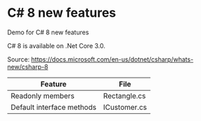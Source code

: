 # C# 8 new features
Demo for C# 8 new features

C# 8 is available on .Net Core 3.0.

Source: https://docs.microsoft.com/en-us/dotnet/csharp/whats-new/csharp-8

| Feature | File |
| --- | --- |
| Readonly members | Rectangle.cs |
| Default interface methods | ICustomer.cs |

